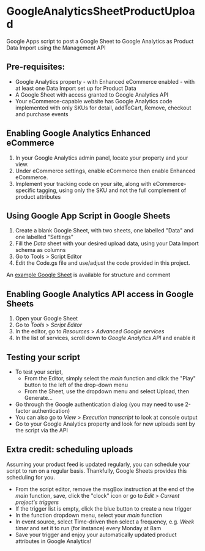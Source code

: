 # GoogleAnalyticsSheetProductUpload
Google Apps script to post a Google Sheet to Google Analytics as Product Data Import using the Management API

## Pre-requisites:
- Google Analytics property 
			- with Enhanced eCommerce enabled
			- with at least one Data Import set up for Product Data
- A Google Sheet with access granted to Google Analytics API
- Your eCommerce-capable website has Google Analytics code implemented with only SKUs for detail, addToCart, Remove, checkout and purchase events

## Enabling Google Analytics Enhanced eCommerce
1. In your Google Analytics admin panel, locate your property and your view.
2. Under eCommerce settings, enable eCommerce then enable Enhanced eCommerce.
3. Implement your tracking code on your site, along with eCommerce-specific tagging, using only the SKU and not the full complement of product attributes

## Using Google App Script in Google Sheets
1. Create a blank Google Sheet, with two sheets, one labelled "Data" and one labelled "Settings"
2. Fill the *Data* sheet with your desired upload data, using your Data Import schema as columns
3. Go to Tools > Script Editor
4. Edit the Code.gs file and use/adjust the code provided in this project.

An [example Google Sheet](https://docs.google.com/spreadsheets/d/1mJqOExiQsrERboGQ28sRGmBQ5CUqlriJQQ8H2UB41Kk/edit?usp=sharing) is available for structure and comment 

## Enabling Google Analytics API access in Google Sheets
1. Open your Google Sheet
2. Go to *Tools* > *Script Editor*
3. In the editor, go to *Resources* > *Advanced Google services*
4. In the list of services, scroll down to *Google Analytics API* and enable it

## Testing your script
- To test your script, 
	- From the Editor, simply select the *main* function and click the "Play" button to the left of the drop-down menu
	- From the Sheet, use the dropdown menu and select Upload, then Generate...
- Go through the Google authentication dialog (you may need to use 2-factor authentication)
- You can also go to *View* > *Execution transcript* to look at console output
- Go to your Google Analytics property and look for new uploads sent by the script via the API

## Extra credit: scheduling uploads
Assuming your product feed is updated regularly, you can schedule your script to run on a regular basis. Thankfully, Google Sheets provides this scheduling for you.

- From the script editor, remove the msgBox instruction at the end of the *main* function, save, click the "clock" icon or go to *Edit* > *Current project's triggers*
- If the trigger list is empty, click the blue button to create a new trigger
- In the function dropdown menu, select your *main* function
- In event source, select Time-driven then select a frequency, e.g. *Week timer* and set it to run (for instance) every Monday at 8am
- Save your trigger and enjoy your automatically updated product attributes in Google Analytics!
